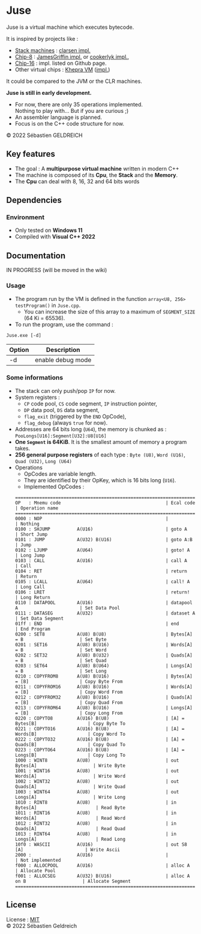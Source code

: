 # Juse

Juse is a virtual machine which executes bytecode.

It is inspired by projects like :

- [Stack machines](https://en.wikipedia.org/wiki/Stack_machine) : [clarsen impl.](https://github.com/cslarsen/stack-machine)
- [Chip-8](https://fr.wikipedia.org/wiki/CHIP-8) : [JamesGriffin impl.](https://github.com/JamesGriffin/CHIP-8-Emulator) or [cookerlyk impl.](https://github.com/cookerlyk/Chip8),
- [Chip-16](https://github.com/chip16/chip16) : impl. listed on Github page.
- Other virtual chips : [Khepra VM](https://github.com/tykel/khepra-vm) ([impl.](https://github.com/tykel/qpra))

It could be compared to the JVM or the CLR machines.

**Juse is still in early development.**

- For now, there are only 35 operations implemented.  
    Nothing to play with... But if you are curious ;)
- An assembler language is planned.
- Focus is on the C++ code structure for now.

&copy; 2022 Sébastien GELDREICH

## Key features

- The goal : A **multipurpose virtual machine** written in modern C++
- The machine is composed of its **Cpu**, the **Stack** and the **Memory**.
- The **Cpu** can deal with 8, 16, 32 and 64 bits words

## Dependencies

### Environment

* Only tested on **Windows 11**
* Compiled with **Visual C++ 2022**

## Documentation

IN PROGRESS (will be moved in the wiki)

### Usage

- The program run by the VM is defined in the function `array<U8, 256> testProgram()` in `Juse.cpp`.
    - You can increase the size of this array to a maximum of `SEGMENT_SIZE` (64 Ki = 65536).
- To run the program, use the command :
```
Juse.exe [-d]
```
| Option | Description       |
|--------|-------------------|
| -d     | enable debug mode |

### Some informations

- The stack can only push/pop `IP` for now.
- System registers :
    - `CP` code pool, `CS` code segment, `IP` instruction pointer,
    - `DP` data pool, `DS` data segment,
    - `flag_exit` (triggered by the `END` OpCode),
    - `flag_debug` (always `true` for now).
- Addresses are 64 bits long (`U64`), the memory is chunked as : `PooLongs[U16]:Segment[U32]:U8[U16]`
- **One `Segment` is 64KiB**. It is the smallest amount of memory a program takes.
- **256 general purpose registers** of each type : `Byte (U8)`, `Word (U16)`, `Quad (U32)`, `Long (U64)`
- Operations 
    - OpCodes are variable length.
    - They are identified by their OpKey, which is 16 bits long (`U16`).
    - Implemented OpCodes :
    ```
    ===============================================================================================================
    OP   : Mnemu code                                       | Ecal code                        | Operation name
    ===============================================================================================================
    0000 : NOP                                              |                                  | Nothing
    0100 : SHJUMP          A(U16)                           | goto A                           | Short Jump
    0101 : JUMP            A(U32) B(U16)                    | goto A:B                         | Jump
    0102 : LJUMP           A(U64)                           | goto! A                          | Long Jump
    0103 : CALL            A(U16)                           | call A                           | Call
    0104 : RET                                              | return                           | Return
    0105 : LCALL           A(U64)                           | call! A                          | Long Call
    0106 : LRET                                             | return!                          | Long Return
    0110 : DATAPOOL        A(U16)                           | datapool A                       | Set Data Pool
    0111 : DATASEG         A(U32)                           | dataset A                        | Set Data Segment
    01ff : END                                              | end                              | End Program
    0200 : SET8            A(U8) B(U8)                      | Bytes[A] = B                     | Set Byte
    0201 : SET16           A(U8) B(U16)                     | Words[A] = B                     | Set Word
    0202 : SET32           A(U8) B(U32)                     | Quads[A] = B                     | Set Quad
    0203 : SET64           A(U8) B(U64)                     | Longs[A] = B                     | Set Long
    0210 : COPYFROM8       A(U8) B(U16)                     | Bytes[A] = [B]                   | Copy Byte From
    0211 : COPYFROM16      A(U8) B(U16)                     | Words[A] = [B]                   | Copy Word From
    0212 : COPYFROM32      A(U8) B(U16)                     | Quads[A] = [B]                   | Copy Quad From
    0213 : COPYFROM64      A(U8) B(U16)                     | Longs[A] = [B]                   | Copy Long From
    0220 : COPYTO8         A(U16) B(U8)                     | [A] = Bytes[B]                   | Copy Byte To
    0221 : COPYTO16        A(U16) B(U8)                     | [A] = Words[B]                   | Copy Word To
    0222 : COPYTO32        A(U16) B(U8)                     | [A] = Quads[B]                   | Copy Quad To
    0223 : COPYTO64        A(U16) B(U8)                     | [A] = Longs[B]                   | Copy Long To
    1000 : WINT8           A(U8)                            | out Bytes[A]                     | Write Byte
    1001 : WINT16          A(U8)                            | out Words[A]                     | Write Word
    1002 : WINT32          A(U8)                            | out Quads[A]                     | Write Quad
    1003 : WINT64          A(U8)                            | out Longs[A]                     | Write Long
    1010 : RINT8           A(U8)                            | in Bytes[A]                      | Read Byte
    1011 : RINT16          A(U8)                            | in Words[A]                      | Read Word
    1012 : RINT32          A(U8)                            | in Quads[A]                      | Read Quad
    1013 : RINT64          A(U8)                            | in Longs[A]                      | Read Long
    10f0 : WASCII          A(U16)                           | out S8 [A]                       | Write Ascii
    2000 :                 A(U16)                           |                                  | Not implemented
    f000 : ALLOCPOOL       A(U16)                           | alloc A                          | Allocate Pool
    f001 : ALLOCSEG        A(U32) B(U16)                    | alloc A on B                     | Allocate Segment
    ===============================================================================================================
    ```

## License

License : [MIT](LICENSE)  
&copy; 2022 Sébastien Geldreich
